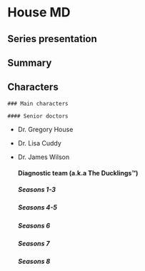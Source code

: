 # House MD

## Series presentation

## Summary

## Characters

	### Main characters

	#### Senior doctors
* Dr. Gregory House
* Dr. Lisa Cuddy
* Dr. James Wilson

	#### Diagnostic team (a.k.a The Ducklings™)

	##### Seasons 1-3

	##### Seasons 4-5

	##### Seasons 6

	##### Seasons 7

	##### Seasons 8
